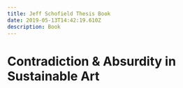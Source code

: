```yaml
---
title: Jeff Schofield Thesis Book
date: 2019-05-13T14:42:19.610Z
description: Book
---
```

# Contradiction & Absurdity in Sustainable Art
